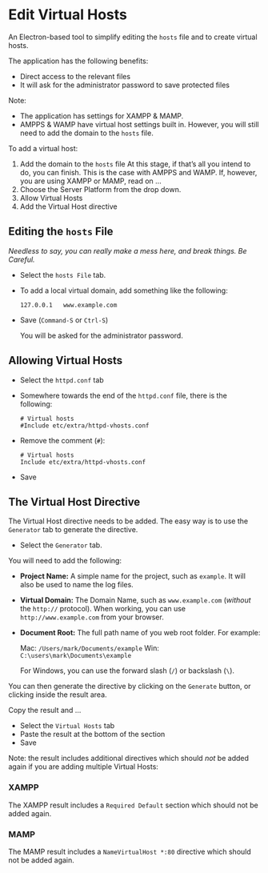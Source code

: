 # Edit Virtual Hosts

An Electron-based tool to simplify editing the `hosts` file and to create virtual hosts.

The application has the following benefits:

- Direct access to the relevant files
- It will ask for the administrator password to save protected files

Note:

-	The application has settings for XAMPP & MAMP.
-	AMPPS & WAMP have virtual host settings built in. However, you will still need to add the domain to the `hosts` file.


To add a virtual host:

1.	Add the domain to the `hosts` file
	At this stage, if that’s all you intend to do, you can finish. This is the case with AMPPS and WAMP.
	If, however, you are using XAMPP or MAMP, read on …
2.	Choose the Server Platform from the drop down.
3.	Allow Virtual Hosts
4.	Add the Virtual Host directive

##	Editing the `hosts` File

_Needless to say, you can really make a mess here, and break things. Be Careful._

- Select the `hosts File` tab.
- To add a local virtual domain, add something like the following:

	```
	127.0.0.1	www.example.com
	```
- Save (`Command-S` or `Ctrl-S`)

	You will be asked for the administrator password.

##	Allowing Virtual Hosts

-	Select the `httpd.conf` tab
-	Somewhere towards the end of the `httpd.conf` file, there is the following:

	```
	# Virtual hosts
	#Include etc/extra/httpd-vhosts.conf
	```

-	Remove the comment (`#`):

	```
	# Virtual hosts
	Include etc/extra/httpd-vhosts.conf
	```

-	Save

##	The Virtual Host Directive

The Virtual Host directive needs to be added. The easy way is to use the `Generator` tab to generate the directive.

-	Select the `Generator` tab.

You will need to add the following:

-	__Project Name:__ A simple name for the project, such as `example`. It will also be used to name the log files.
-	__Virtual Domain:__ The Domain Name, such as `www.example.com` (_without_ the `http://` protocol). When working, you can use `http://www.example.com` from your browser.
-	__Document Root:__ The full path name of you web root folder. For example:

	Mac: `/Users/mark/Documents/example`
	Win: `C:\users\mark\Documents\example`

	For Windows, you can use the forward slash (`/`) or backslash (`\`).

You can then generate the directive by clicking on the `Generate` button, or clicking inside the result area.

Copy the result and …

-	Select the `Virtual Hosts` tab
-	Paste the result at the bottom of the section
-	Save

Note: the result includes additional directives which should _not_ be added again if you are adding multiple Virtual Hosts:

###	XAMPP

The XAMPP result includes a `Required Default` section which should not be added again.

###	MAMP

The MAMP result includes a `NameVirtualHost *:80` directive which should not be added again.
